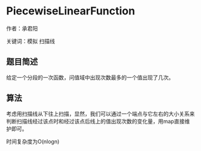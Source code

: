 # PiecewiseLinearFunction
作者：承君阳

关键词：模拟 扫描线
## 题目简述

给定一个分段的一次函数，问值域中出现次数最多的一个值出现了几次。


## 算法

考虑用扫描线从下往上扫描，显然，我们可以通过一个端点与它左右的大小关系来判断扫描线经过该点时和经过该点后线上的值出现次数的变化量，用map直接维护即可。

时间复杂度为O(nlogn)
